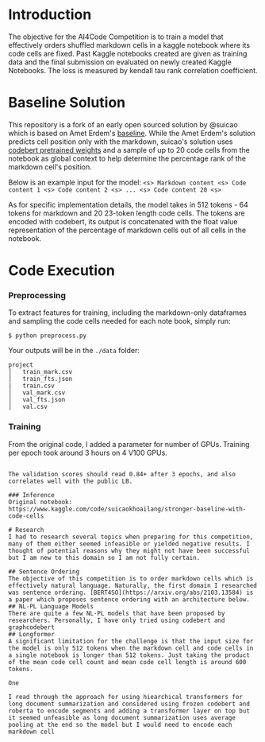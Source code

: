 # Introduction
The objective for the AI4Code Competition is to train a model that effectively orders shuffled markdown cells in a kaggle notebook where its code cells are fixed. Past Kaggle notebooks created are given as training data and the final submission on evaluated on newly created Kaggle Notebooks. The loss is measured by kendall tau rank correlation coefficient.

# Baseline Solution
This repository is a fork of an early open sourced solution by @suicao which is based on Amet Erdem's [baseline](https://www.kaggle.com/code/aerdem4/ai4code-pytorch-distilbert-baseline). While the Amet Erdem's solution predicts cell position only with the markdown, suicao's solution uses [codebert pretrained weights](https://huggingface.co/microsoft/codebert-base) and a sample of up to 20 code cells from the notebook as global context to help determine the percentage rank of the markdown cell's position. 

Below is an example input for the model:
```<s> Markdown content <s> Code content 1 <s> Code content 2 <s> ... <s> Code content 20 <s> ```

As for specific implementation details, the model takes in 512 tokens - 64 tokens for markdown and 20 23-token length code cells. The tokens are encoded with codebert, its output is concatenated with the float value representation of the percentage of markdown cells out of all cells in the notebook. 

# Code Execution

### Preprocessing
To extract features for training, including the markdown-only dataframes and sampling the code cells needed for each note book, simply run:

```$ python preprocess.py```

Your outputs will be in the ```./data``` folder:
```
project
│   train_mark.csv
│   train_fts.json   
|   train.csv
│   val_mark.csv
│   val_fts.json
│   val.csv
```

###  Training
From the original code, I added a parameter for number of GPUs. Training per epoch took around 3 hours on 4 V100 GPUs.
```$ python train.py --md_max_len 64 --total_max_len 512 --batch_size 8 --accumulation_steps 4 --epochs 5 --n_workers 4 --num_gpus

The validation scores should read 0.84+ after 3 epochs, and also correlates well with the public LB.

### Inference
Original notebook: https://www.kaggle.com/code/suicaokhoailang/stronger-baseline-with-code-cells

# Research
I had to research several topics when preparing for this competition, many of them either seemed infeasible or yielded negative results. I thought of potential reasons why they might not have been successful but I am new to this domain so I am not fully certain.

## Sentence Ordering
The objective of this competition is to order markdown cells which is effectively natural language. Naturally, the first domain I researched was sentence ordering. [BERT4SO](https://arxiv.org/abs/2103.13584) is a paper which proposes sentence ordering with an architecture below.  
## NL-PL Language Models
There are quite a few NL-PL models that have been proposed by researchers. Personally, I have only tried using codebert and graphcodebert
## Longformer
A significant limitation for the challenge is that the input size for the model is only 512 tokens when the markdown cell and code cells in a single notebook is longer than 512 tokens. Just taking the product of the mean code cell count and mean code cell length is around 600 tokens.

One 

I read through the approach for using hiearchical transformers for long document summarization and considered using frozen codebert and roberta to encode segments and adding a transformer layer on top but it seemed unfeasible as long document summarization uses average pooling at the end so the model but I would need to encode each markdown cell 
